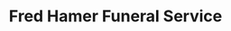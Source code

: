 ---
title: "Fred Hamer Funeral Service"
url: /bolton/fred-hamer-funeral-service/
shop: Bestattungen
---